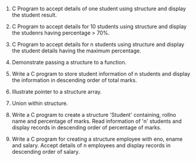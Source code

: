 1. C Program to accept details of one student using structure and display the student result.

2. C Program to accept details for 10 students using structure and display the studenrs having percentage > 70%.

3. C Program to accept details for n students using structure and display the student details having the maximum percentage.

4. Demonstrate passing a structure to a function.

5. Write a C program to store student information of n students and display the information in descending order of total marks.

6. Illustrate pointer to a structure array.

7. Union within structure.

8. Write a C program to create a structure 'Student' containing, rollno name and percentage of marks. Read information of 'n' students and display records in descending order of percentage of marks.

9. Write a C program for creating a structure employee with eno, ename and salary. Accept details of n employees and display records in descending order of salary.
